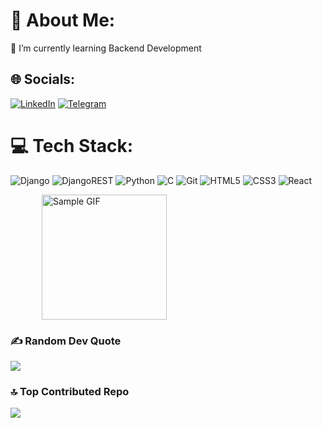 # 💫 About Me:
🌱 I’m currently learning Backend Development<br>

## 🌐 Socials:
[![LinkedIn](https://img.shields.io/badge/LinkedIn-%230077B5.svg?logo=linkedin&logoColor=white)](https://linkedin.com/in/https://www.linkedin.com/in/ali-eyni-018b05180/) [![Telegram](https://img.shields.io/badge/-Telegram-2aa2de?logo=Telegram&logoColor=white)](https://t.me/ali_ey82) 


# 💻 Tech Stack:
![Django](https://img.shields.io/badge/django-%23092E20.svg?style=for-the-badge&logo=django&logoColor=white) ![DjangoREST](https://img.shields.io/badge/REST-1e596b?style=for-the-badge&logo=django&color=b20808&labelColor=32ac7b) ![Python](https://img.shields.io/badge/-Python-f6df54?logo=Python&style=for-the-badge) ![C](https://img.shields.io/badge/-%2300599C.svg?style=for-the-badge&logo=c&logoColor=white) ![Git](https://img.shields.io/badge/git-%23F05033.svg?style=for-the-badge&logo=git&logoColor=white) ![HTML5](https://img.shields.io/badge/html5-%23E34F26.svg?style=for-the-badge&logo=html5&logoColor=white) ![CSS3](https://img.shields.io/badge/-CSS3-2d53e4?logo=CSS3&style=for-the-badge) ![React](https://img.shields.io/badge/-ReactJs-61DAFB?logo=react&logoColor=white&style=for-the-badge&logoSize=auto)


<div style="display: flex; align-items: center; justify-content: space-between;">
  
  <img src="https://i.pinimg.com/originals/b5/bb/80/b5bb80994bc3ecdcd5b989250e6b7746.png" alt="Sample GIF" width="200" height="200" style="margin-left: 50px;"/>
</div>

### ✍️ Random Dev Quote
![](https://quotes-github-readme.vercel.app/api?type=horizontal&theme=radical)

### 🔝 Top Contributed Repo
![](https://github-contributor-stats.vercel.app/api?username=ali-eyni03&limit=5&theme=one_dark_pro&combine_all_yearly_contributions=true)

<!-- Proudly created with GPRM ( https://gprm.itsvg.in ) -->
